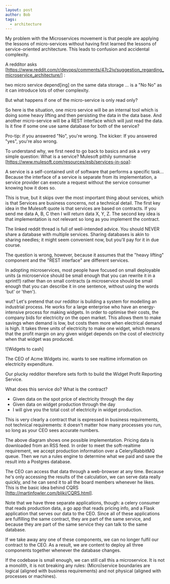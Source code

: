```yaml
---
layout: post
author: Bob
tags:
  - architecture
---
```


My problem with the Microservices movement is that people are applying the
lessons of micro-services without having first learned the lessons of
service-oriented architecture. This leads to confusion and accidental
complexity.

A redditor asks
[https://www.reddit.com/r/devops/comments/47c2jv/suggestion_regarding_microservice_architecture/]
:

two micro service depend[ing] on the same data storage ... is a "No No" as it
can introduce lots of other complexity.

But what happens if one of the micro-service is only read only?

So here is the situation, one micro service will be an internal tool which is
doing some heavy lifting and then persisting the data in the data base. And
another micro-service will be a REST interface which will just read the data. Is
it fine if some one use same database for both of the service?

Pro-tip: if you answered "No", you're wrong. The kicker: If you answered "yes",
you're also wrong.

To understand why, we first need to go back to basics and ask a very simple
question: What is a service? Mulesoft pithily summarise
[https://www.mulesoft.com/resources/esb/services-in-soa]:

A service is a self-contained unit of software that performs a specific task...
Because the interface of a service is separate from its implementation, a
service provider can execute a request without the service consumer knowing how
it does so.

This is true, but it skips over the most important thing about services, which
is that Services are business concerns, not a technical detail. The first key
idea in the Mulesoft quote is that services are based on contracts. If you send
me data A, B, C then I will return data X, Y, Z. The second key idea is that
implementation is not relevant  so long as you implement the contract.

The linked reddit thread is full of well-intended advice. You should NEVER share
a database with multiple services. Sharing databases is akin to sharing needles;
it might seem convenient now, but you'll pay for it in due course.

The question is wrong, however, because it assumes that the "heavy lifting"
component and the "REST interface" are different services.

In adopting microservices, most people have focused on small deployable units (a
microservice should be small enough that you can rewrite it in a sprint!!)
rather than on small contracts (a microservice should be small enough that you
can describe it in one sentence, without using the words 'but' or 'then').

wut?
Let's pretend that our redditor is building a system for modelling an industrial
process. He works for a large enterprise who have an energy-intensive process
for making widgets. In order to optimise their costs, the company bids for
electricity on the open market. This allows them to make savings when demand is
low, but costs them more when electrical demand is high. It takes three units of
electricity to make one widget, which means that the profit margin on any given
widget depends on the cost of electricity when that widget was produced.

![Widgets to cash]

The CEO of Acme Widgets inc. wants to see realtime information on electricity
expenditure.

Our plucky redditor therefore sets forth to build the Widget Profit Reporting
Service.

What does this service do? What is the contract?

 * Given data on the spot price of electricity through the day
 * Given data on widget production through the day
 * I will give you the total cost of electricity in widget production.

This is very clearly a contract  that is expressed in business requirements, not
technical requirements: it doesn't matter how many processes you run, so long as
your CEO sees accurate numbers.



The above diagram shows one possible implementation. Pricing data is downloaded
from an RSS feed. In order to meet the soft-realtime requirement, we accept
production information over a Celery/RabbitMQ queue. Then we run a rules engine
to determine what we paid and save the result into a Postgres database.

The CEO can access that data through a web-browser at any time. Because he's
only accessing the results  of the calculation, we can serve data really
quickly, and he can send it to all the board members whenever he likes. This is
the basic idea behind CQRS [http://martinfowler.com/bliki/CQRS.html].

Note that we have three separate applications, though: a celery consumer that
reads production data, a go app that reads pricing info, and a Flask application
that serves our data to the CEO. Since all of these applications are fulfilling
the same contract, they are part of the same service, and because they are part
of the same service they can talk to the same database.

If we take away any one of these components, we can no longer fulfil our
contract to the CEO. As a result, we are content to deploy all three components
together whenever the database changes.

If the codebase is small enough, we can still call this a microservice. It is
not a monolith, it is not breaking any rules: (Micro)service boundaries are
logical (aligned with business requirements) and not physical (aligned with
processes or machines).
